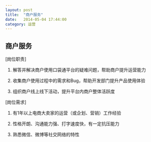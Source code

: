 ```yaml
---
layout: post
title:  "商户服务"
date:   2014-05-04 17:44:00
category: 运营
---
```

## 商户服务

[岗位职责]

1. 解答并解决商户使用口袋通平台的疑难问题，帮助商户提升运营能力

2. 收集商户使用过程中的需求和Bug，帮助开发部门提升产品使用体验

3. 组织商户线上线下活动，提升平台内商户整体活跃度

[岗位需求]

1. 有1年以上电商大卖家的运营（或企划、营销）工作经验

2. 性格开朗、沟通能力强、打字速度快，有一定抗压能力

3. 熟悉微信、微博等社交网络的特性